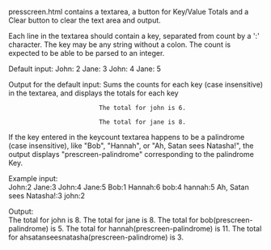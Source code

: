 presscreen.html contains a textarea, a button for Key/Value Totals and a Clear button to clear the text area and output.

Each line in the textarea should contain a key, separated from count by a ':' character. The key may be any string without a colon. The count is expected to be able to be parsed to an integer.

Default input: 
               John: 2
               Jane: 3
               John: 4
               Jane: 5

Output for the default input: Sums the counts for each key (case insensitive) in the textarea, and displays the totals for each key
                             
                             The total for john is 6.

                             The total for jane is 8.

If the key entered in the keycount textarea happens to be a palindrome (case insensitive), like "Bob", "Hannah", or "Ah, Satan sees Natasha!", the output displays "prescreen-palindrome" corresponding to the palindrome Key. 

Example input:  
              John:2
              Jane:3
              John:4
              Jane:5
              Bob:1
              Hannah:6
              bob:4
              hannah:5
              Ah, Satan sees Natasha!:3
              john:2

Output:  
        The total for john is 8.
        The total for jane is 8.
        The total for bob(prescreen-palindrome) is 5.
        The total for hannah(prescreen-palindrome) is 11.
        The total for ahsatanseesnatasha(prescreen-palindrome) is 3.
